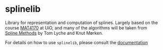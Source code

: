 # splinelib
Library for representation and computation of splines. Largely based on the course [MAT4170](http://www.uio.no/studier/emner/matnat/math/MAT4170/index-eng.html) at UiO, and many of the algorithms will be taken from [Spline Methods](http://www.uio.no/studier/emner/matnat/math/MAT4170/v18/pensumliste/splinebook-2018.pdf) by Tom Lyche and Knut Mørken. 

For details on how to use `splinelib`, please consult the [documentation](https://mathialo.github.io/splinelib/index.html)

